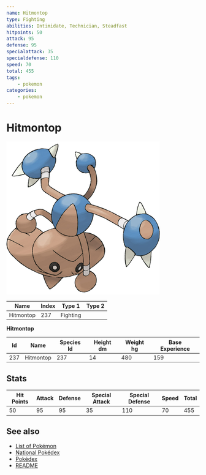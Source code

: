 ```yaml
---
name: Hitmontop
type: Fighting
abilities: Intimidate, Technician, Steadfast
hitpoints: 50
attack: 95
defense: 95
specialattack: 35
specialdefense: 110
speed: 70
total: 455
tags:
    - pokemon
categories:
    - pokemon
---
```


# Hitmontop


![Hitmontop](images/237.png)

| **Name** | **Index** | **Type 1** | **Type 2** |
|----|----|----|----|
| Hitmontop | 237 | Fighting  |  |

**Hitmontop** 




| **Id** | **Name** | **Species Id** | **Height dm** | **Weight hg** | **Base Experience** |
|--------|----------|----------------|------------|------------|---------------------|
| 237 | Hitmontop | 237 | 14 | 480 | 159 |



## Stats

| **Hit Points** | **Attack** | **Defense** | **Special Attack** | **Special Defense** | **Speed** | **Total** |
|----------------|------------|-------------|--------------------|---------------------|-----------|-----------|
| 50 | 95 | 95 | 35 | 110 | 70 | 455 |

## See also

- [List of Pokémon](../pokemon.md)
- [National Pokédex](../national_pokedex.md)
- [Pokédex](../pokedex.md)
- [README](../README.md)
